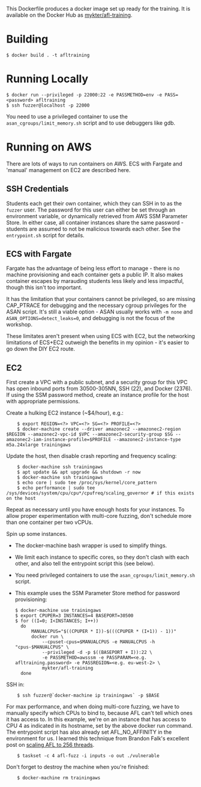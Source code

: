 This Dockerfile produces a docker image set up ready for the training. It is available on the Docker Hub as [mykter/afl-training](http://hub.docker.com/r/mykter/afl-training).


Building
========

    $ docker build . -t afltraining

Running Locally
===============

    $ docker run --privileged -p 22000:22 -e PASSMETHOD=env -e PASS=<password> afltraining
    $ ssh fuzzer@localhost -p 22000

You need to use a privileged container to use the `asan_cgroups/limit_memory.sh` script and to use debuggers like gdb.

Running on AWS
==============

There are lots of ways to run containers on AWS. ECS with Fargate and 'manual' management on EC2 are described here.

SSH Credentials
---------------

Students each get their own container, which they can SSH in to as the `fuzzer` user. The password for this user can either be set through an environment variable, or dynamically retrieved from AWS SSM Parameter Store. In either case, all container instances share the same password - students are assumed to not be malicious towards each other. See the `entrypoint.sh` script for details.

ECS with Fargate
----------------
Fargate has the advantage of being less effort to manage - there is no machine provisioning and each container gets a public IP. It also makes container escapes by marauding students less likely and less impactful, though this isn't too important.

It has the limitation that your containers cannot be privileged, so are missing CAP_PTRACE for debugging and the necessary cgroup privileges for the ASAN script. It's still a viable option - ASAN usually works with `-m none` and `ASAN_OPTIONS=detect_leaks=0`, and debugging is not the focus of the workshop.

These limitates aren't present when using ECS with EC2, but the networking limitations of ECS+EC2 outweigh the benefits in my opinion - it's easier to go down the DIY EC2 route.

EC2
---

First create a VPC with a public subnet, and a security group for this VPC has open inbound ports from 30500-305NN, SSH (22), and Docker (2376). If using the SSM password method, create an instance profile for the host with appropriate permissions.

Create a hulking EC2 instance (~$4/hour), e.g.:

        $ export REGION=<?> VPC=<?> SG=<?> PROFILE=<?>
        $ docker-machine create --driver amazonec2 --amazonec2-region $REGION --amazonec2-vpc-id $VPC --amazonec2-security-group $SG --amazonec2-iam-instance-profile=$PROFILE --amazonec2-instance-type m5a.24xlarge trainingaws
Update the host, then disable crash reporting and frequency scaling:

        $ docker-machine ssh trainingaws
        $ apt update && apt upgrade && shutdown -r now
        $ docker-machine ssh trainingaws
        $ echo core | sudo tee /proc/sys/kernel/core_pattern
        $ echo performance | sudo tee /sys/devices/system/cpu/cpu*/cpufreq/scaling_governor # if this exists on the host

Repeat as necessary until you have enough hosts for your instances. To allow proper experimentation with multi-core fuzzing, don't schedule more than one container per two vCPUs.

Spin up some instances.
  - The docker-machine bash wrapper is used to simplify things.
  - We limit each instance to specific cores, so they don't clash with each other, and also tell the entrypoint script this (see below).
  - You need privileged containers to use the `asan_cgroups/limit_memory.sh` script.
  - This example uses the SSM Parameter Store method for password provisioning:

        $ docker-machine use trainingaws
        $ export CPUPER=3 INSTANCES=4 BASEPORT=30500
        $ for ((I=0; I<INSTANCES; I++))
          do
              MANUALCPUS="$((CPUPER * I))-$(((CPUPER * (I+1)) - 1))"
              docker run \
                  --cpuset-cpus=$MANUALCPUS -e MANUALCPUS -h "cpus-$MANUALCPUS" \
                  --privileged -d -p $((BASEPORT + I)):22 \
                  -e PASSMETHOD=awsssm -e PASSPARAM=<e.g. afltraining.password> -e PASSREGION=<e.g. eu-west-2> \
                  mykter/afl-training
          done

SSH in:

        $ ssh fuzzer@`docker-machine ip trainingaws` -p $BASE

For max performance, and when doing multi-core fuzzing, we have to manually specify which CPUs to bind to, because AFL can't tell which ones it has access to. In this example, we're on an instance that has access to CPU 4 as indicated in its hostname, set by the above docker run command. The entrypoint script has also already set AFL_NO_AFFINITY in the environment for us. I learned this technique from Brandon Falk's excellent post on [scaling AFL to 256 threads](https://gamozolabs.github.io/fuzzing/2018/09/16/scaling_afl.html).

        $ taskset -c 4 afl-fuzz -i inputs -o out ./vulnerable

Don't forget to destroy the machine when you're finished:

        $ docker-machine rm trainingaws
